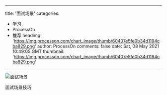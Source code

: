 
---
title: '面试场景'
categories: 
 - 学习
 - ProcessOn
 - 推荐
headimg: 'https://img.processon.com/chart_image/thumb/60407e5fe0b34d1194cba829.png'
author: ProcessOn
comments: false
date: Sat, 08 May 2021 10:49:05 GMT
thumbnail: 'https://img.processon.com/chart_image/thumb/60407e5fe0b34d1194cba829.png'
---

<div>   
<img class="thumb" alt="面试场景" src="https://img.processon.com/chart_image/thumb/60407e5fe0b34d1194cba829.png" referrerpolicy="no-referrer">
<p>面试场景技巧</p>  
</div>
            
